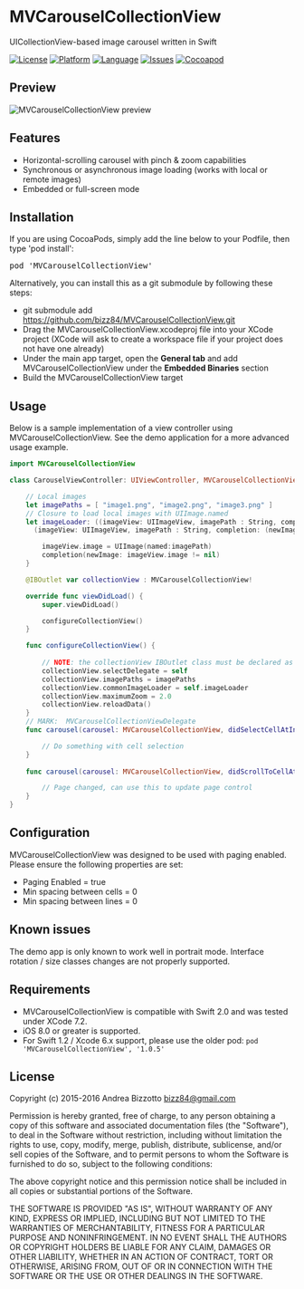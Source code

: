 # MVCarouselCollectionView
UICollectionView-based image carousel written in Swift

[![License](https://img.shields.io/badge/license-MIT-blue.svg?style=flat
            )](http://mit-license.org)
[![Platform](http://img.shields.io/badge/platform-ios%20%7C%20osx-lightgrey.svg?style=flat
             )](https://developer.apple.com/resources/)
[![Language](http://img.shields.io/badge/language-swift-orange.svg?style=flat
             )](https://developer.apple.com/swift)
[![Issues](https://img.shields.io/github/issues/bizz84/MVCarouselCollectionView.svg?style=flat
           )](https://github.com/bizz84/MVCarouselCollectionView/issues)
[![Cocoapod](http://img.shields.io/cocoapods/v/MVCarouselCollectionView.svg?style=flat)](http://cocoadocs.org/docsets/MVCarouselCollectionView/)

## Preview

![MVCarouselCollectionView preview](https://github.com/bizz84/MVCarouselCollectionView/raw/master/preview.gif "MVCarouselCollectionView preview")

## Features

- Horizontal-scrolling carousel with pinch & zoom capabilities
- Synchronous or asynchronous image loading (works with local or remote images)
- Embedded or full-screen mode

## Installation

If you are using CocoaPods, simply add the line below to your Podfile, then type 'pod install':

<pre>
pod 'MVCarouselCollectionView'
</pre>

Alternatively, you can install this as a git submodule by following these steps:

* git submodule add https://github.com/bizz84/MVCarouselCollectionView.git
* Drag the MVCarouselCollectionView.xcodeproj file into your XCode project (XCode will ask to create a workspace file if your project does not have one already)
* Under the main app target, open the **General tab** and add MVCarouselCollectionView under the **Embedded Binaries** section
* Build the MVCarouselCollectionView target

## Usage

Below is a sample implementation of a view controller using MVCarouselCollectionView. See the demo application for a more advanced usage example.

```swift
import MVCarouselCollectionView

class CarouselViewController: UIViewController, MVCarouselCollectionViewDelegate {

    // Local images
    let imagePaths = [ "image1.png", "image2.png", "image3.png" ]
    // Closure to load local images with UIImage.named
    let imageLoader: ((imageView: UIImageView, imagePath : String, completion: (newImage: Bool) -> ()) -> ()) = {
      (imageView: UIImageView, imagePath : String, completion: (newImage: Bool) -> ()) in

        imageView.image = UIImage(named:imagePath)
        completion(newImage: imageView.image != nil)
    }

    @IBOutlet var collectionView : MVCarouselCollectionView!

    override func viewDidLoad() {
        super.viewDidLoad()

        configureCollectionView()
    }

    func configureCollectionView() {
    
        // NOTE: the collectionView IBOutlet class must be declared as MVCarouselCollectionView in Interface Builder, otherwise this will crash.
        collectionView.selectDelegate = self
        collectionView.imagePaths = imagePaths
        collectionView.commonImageLoader = self.imageLoader
        collectionView.maximumZoom = 2.0
        collectionView.reloadData()
    }
    // MARK:  MVCarouselCollectionViewDelegate
    func carousel(carousel: MVCarouselCollectionView, didSelectCellAtIndexPath indexPath: NSIndexPath) {

        // Do something with cell selection
    }
    
    func carousel(carousel: MVCarouselCollectionView, didScrollToCellAtIndex cellIndex : NSInteger) {

        // Page changed, can use this to update page control
    }
}
```

## Configuration
MVCarouselCollectionView was designed to be used with paging enabled. Please ensure the following properties are set:

* Paging Enabled = true
* Min spacing between cells = 0
* Min spacing between lines = 0

## Known issues
The demo app is only known to work well in portrait mode. Interface rotation / size classes changes are not properly supported.

## Requirements
- MVCarouselCollectionView is compatible with Swift 2.0 and was tested under XCode 7.2. 
- iOS 8.0 or greater is supported.
- For Swift 1.2 / Xcode 6.x support, please use the older pod: ```pod 'MVCarouselCollectionView', '1.0.5'```

## License
Copyright (c) 2015-2016 Andrea Bizzotto bizz84@gmail.com

Permission is hereby granted, free of charge, to any person obtaining a copy of this software and associated documentation files (the "Software"), to deal in the Software without restriction, including without limitation the rights to use, copy, modify, merge, publish, distribute, sublicense, and/or sell copies of the Software, and to permit persons to whom the Software is furnished to do so, subject to the following conditions:

The above copyright notice and this permission notice shall be included in all copies or substantial portions of the Software.

THE SOFTWARE IS PROVIDED "AS IS", WITHOUT WARRANTY OF ANY KIND, EXPRESS OR IMPLIED, INCLUDING BUT NOT LIMITED TO THE WARRANTIES OF MERCHANTABILITY, FITNESS FOR A PARTICULAR PURPOSE AND NONINFRINGEMENT. IN NO EVENT SHALL THE AUTHORS OR COPYRIGHT HOLDERS BE LIABLE FOR ANY CLAIM, DAMAGES OR OTHER LIABILITY, WHETHER IN AN ACTION OF CONTRACT, TORT OR OTHERWISE, ARISING FROM, OUT OF OR IN CONNECTION WITH THE SOFTWARE OR THE USE OR OTHER DEALINGS IN THE SOFTWARE.
